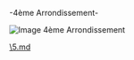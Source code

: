 -4ème Arrondissement-

![Image 4ème Arrondissement](/Im_4.jpg "Image 4ème Arrondissement")

[\5.md](5.md)